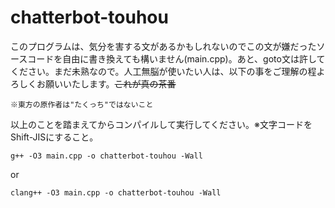 # chatterbot-touhou
このプログラムは、気分を害する文があるかもしれないのでこの文が嫌だったソースコードを自由に書き換えても構いません(main.cpp)。あと、goto文は許してください。まだ未熟なので。人工無脳が使いたい人は、以下の事をご理解の程よろしくお願いいたします。~~これが真の茶番~~
```
※東方の原作者は"たくっち"ではないこと
```
以上のことを踏まえてからコンパイルして実行してください。※文字コードをShift-JISにすること。
```
g++ -O3 main.cpp -o chatterbot-touhou -Wall
```
or
```
clang++ -O3 main.cpp -o chatterbot-touhou -Wall

